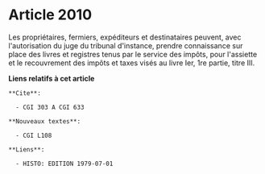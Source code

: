 # Article 2010

Les propriétaires, fermiers, expéditeurs et destinataires peuvent, avec l'autorisation du juge du tribunal d'instance,
prendre connaissance sur place des livres et registres tenus par le service des impôts, pour l'assiette et le recouvrement
des impôts et taxes visés au livre Ier, 1re partie, titre III.

**Liens relatifs à cet article**

	**Cite**:

	  - CGI 303 A CGI 633

	**Nouveaux textes**:

	  - CGI L108

	**Liens**:

	  - HISTO: EDITION 1979-07-01
